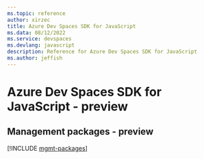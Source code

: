 ```yaml
---
ms.topic: reference
author: xirzec
title: Azure Dev Spaces SDK for JavaScript
ms.data: 08/12/2022
ms.service: devspaces
ms.devlang: javascript
description: Reference for Azure Dev Spaces SDK for JavaScript
ms.author: jeffish
---
```

# Azure Dev Spaces SDK for JavaScript - preview

## Management packages - preview
[!INCLUDE [mgmt-packages](dev-spaces-mgmt-index.md)]
